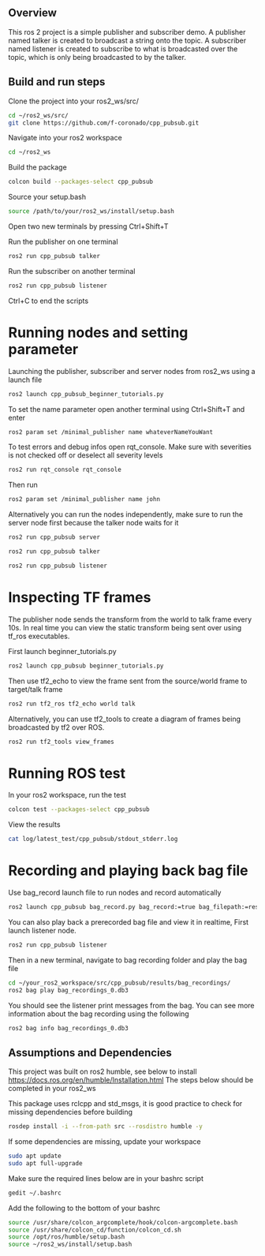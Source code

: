 ## Overview
This ros 2 project is a simple publisher and subscriber demo. A publisher named talker is created to broadcast a string onto the topic. A subscriber named listener is created to subscribe to what is broadcasted over the topic, which is only being broadcasted to by the talker. 

## Build and run steps
Clone the project into your ros2_ws/src/
```sh
cd ~/ros2_ws/src/
git clone https://github.com/f-coronado/cpp_pubsub.git
```

Navigate into your ros2 workspace
```sh
cd ~/ros2_ws
```

Build the package
```sh
colcon build --packages-select cpp_pubsub
```
Source your setup.bash
```sh
source /path/to/your/ros2_ws/install/setup.bash
```

Open two new terminals by pressing Ctrl+Shift+T


Run the publisher on one terminal
```sh
ros2 run cpp_pubsub talker
```

Run the subscriber on another terminal
```sh
ros2 run cpp_pubsub listener
```

Ctrl+C to end the scripts
# Running nodes and setting parameter
Launching the publisher, subscriber and server nodes from ros2_ws using a launch file
```sh
ros2 launch cpp_pubsub_beginner_tutorials.py
```
To set the name parameter open another terminal using Ctrl+Shift+T and enter
```sh
ros2 param set /minimal_publisher name whateverNameYouWant
```
To test errors and debug infos open rqt_console. Make sure with severities is not checked off or deselect all severity levels
```sh
ros2 run rqt_console rqt_console
```
Then run
```sh
ros2 param set /minimal_publisher name john

```

Alternatively you can run the nodes independently, make sure to run the server node first because the talker node waits for it
```sh
ros2 run cpp_pubsub server
```
```sh
ros2 run cpp_pubsub talker
```
```sh
ros2 run cpp_pubsub listener
```

# Inspecting TF frames
The publisher node sends the transform from the world to talk frame every 10s. In real time you can view the static transform being sent over using tf_ros executables.

First launch beginner_tutorials.py
```sh
ros2 launch cpp_pubsub beginner_tutorials.py
```
Then use tf2_echo to view the frame sent from the source/world frame to target/talk frame
```sh
ros2 run tf2_ros tf2_echo world talk
```
Alternatively, you can use tf2_tools to create a diagram of frames being broadcasted by tf2 over ROS. 
```sh
ros2 run tf2_tools view_frames
```

# Running ROS test
In your ros2 workspace, run the test
```sh
colcon test --packages-select cpp_pubsub 
```
View the results
```sh
cat log/latest_test/cpp_pubsub/stdout_stderr.log 
```

# Recording and playing back bag file
Use bag_record launch file to run nodes and record automatically
```sh
ros2 launch cpp_pubsub bag_record.py bag_record:=true bag_filepath:=results
```
You can also play back a prerecorded bag file and view it in realtime, First launch listener node.
```sh
ros2 run cpp_pubsub listener
```
Then in a new terminal, navigate to bag recording folder and play the bag file
```sh
cd ~/your_ros2_workspace/src/cpp_pubsub/results/bag_recordings/
ros2 bag play bag_recordings_0.db3
```
You should see the listener print messages from the bag. You can see more information about the bag recording using the following
```sh
ros2 bag info bag_recordings_0.db3 
```

## Assumptions and Dependencies
This project was built on ros2 humble, see below to install
https://docs.ros.org/en/humble/Installation.html
The steps below should be completed in your ros2_ws

 This package uses rclcpp and std_msgs, it is good practice to check for missing dependencies before building
```sh
rosdep install -i --from-path src --rosdistro humble -y 
```
If some dependencies are missing, update your workspace
```sh
sudo apt update
sudo apt full-upgrade
```

Make sure the required lines below are in your bashrc script
```sh
gedit ~/.bashrc
```
Add the following to the bottom of your bashrc
```sh
source /usr/share/colcon_argcomplete/hook/colcon-argcomplete.bash
source /usr/share/colcon_cd/function/colcon_cd.sh
source /opt/ros/humble/setup.bash
source ~/ros2_ws/install/setup.bash
```